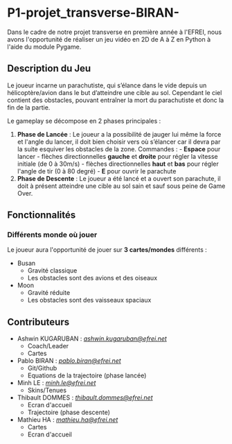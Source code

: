 # P1-projet_transverse-BIRAN-
Dans le cadre de notre projet transverse en première année à l'EFREI, nous avons l'opportunité de réaliser un jeu vidéo en 2D de A à Z en Python à l'aide du module Pygame. 

## Description du Jeu
Le joueur incarne un parachutiste, qui s’élance dans le vide depuis un hélicoptère/avion dans le but d’atteindre une cible au sol. Cependant le ciel contient des obstacles, pouvant entraîner la mort du parachutiste et donc la fin de la partie. 

Le gameplay se décompose en 2 phases principales : 
  1. **Phase de Lancée** : Le joueur a la possibilité de jauger lui même la force et l'angle du lancer, il doit bien choisir vers où s’élancer car il devra par la suite esquiver les obstacles de la zone.
       Commandes :
           - **Espace** pour lancer
           - flèches directionnelles **gauche** et **droite** pour régler la vitesse initiale (de 0 à 30m/s)
           - flèches directionnelles **haut** et **bas** pour régler l'angle de tir (0 à 80 degré)
           - **E** pour ouvrir le parachute
  3. **Phase de Descente** : Le joueur a été lancé et a ouvert son parachute, il doit à présent atteindre une cible au sol sain et sauf sous peine de Game Over.


## Fonctionnalités
### Différents monde où jouer
Le joueur aura l'opportunité de jouer sur **3 cartes/mondes** différents :
- Busan
  - Gravité classique
  - Les obstacles sont des avions et des oiseaux
- Moon
  - Gravité réduite
  - Les obstacles sont des vaisseaux spaciaux

## Contributeurs
- Ashwin KUGARUBAN : *ashwin.kugaruban@efrei.net*
  - Coach/Leader
  - Cartes
- Pablo BIRAN : *pablo.biran@efrei.net*
  - Git/Github
  - Equations de la trajectoire (phase lancée)
- Minh LE : *minh.le@efrei.net*
  - Skins/Tenues
- Thibault DOMMES : *thibault.dommes@efrei.net*
  - Ecran d'accueil
  - Trajectoire (phase descente)
- Mathieu HA : *mathieu.ha@efrei.net*
  - Cartes
  - Ecran d'accueil
